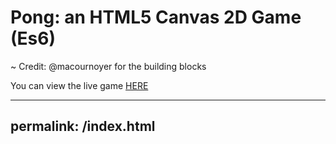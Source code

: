 # Pong: an HTML5 Canvas 2D Game (Es6)
~ Credit: @macournoyer for the building blocks

You can view the live game [HERE](https://daneb.github.io/pong)

---
permalink: /index.html
---
